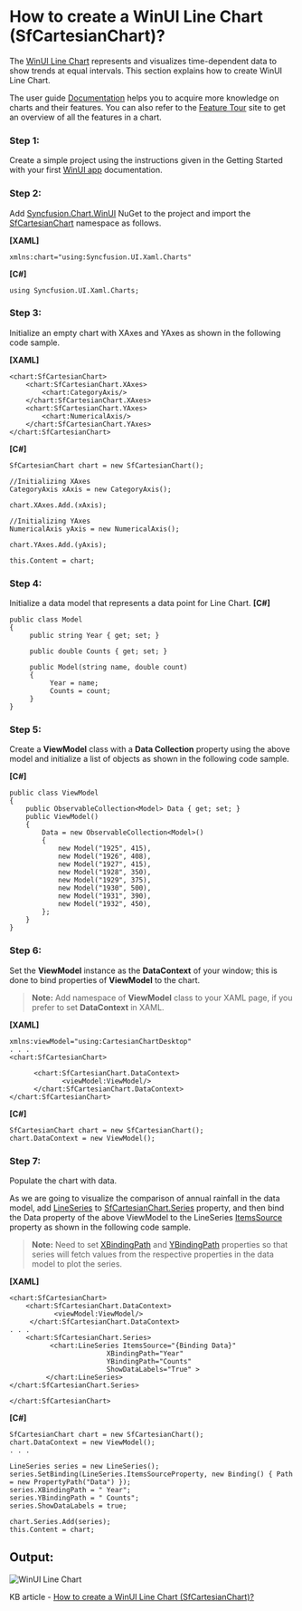 # How to create a WinUI Line Chart (SfCartesianChart)?

The [WinUI Line Chart](https://www.syncfusion.com/winui-controls/charts/winui-line-chart) represents and visualizes time-dependent data to show trends at equal intervals. This section explains how to create WinUI Line Chart.

The user guide [Documentation](https://help.syncfusion.com/winui/cartesian-charts/getting-started) helps you to acquire more knowledge on charts and their features. You can also refer to the [Feature Tour](https://www.syncfusion.com/winui-controls/charts) site to get an overview of all the features in a chart.

### Step 1: 
Create a simple project using the instructions given in the Getting Started with your first [WinUI app](https://learn.microsoft.com/en-us/windows/apps/winui/winui3/create-your-first-winui3-app) documentation.

### Step 2: 
Add [Syncfusion.Chart.WinUI](https://www.nuget.org/packages/Syncfusion.Chart.WinUI/) NuGet to the project and import the [SfCartesianChart](https://help.syncfusion.com/cr/winui/Syncfusion.UI.Xaml.Charts.SfCartesianChart.html?tabs=tabid-1) namespace as follows.

**[XAML]**
```
xmlns:chart="using:Syncfusion.UI.Xaml.Charts"
```
**[C#]**
```
using Syncfusion.UI.Xaml.Charts;
```
### Step 3: 
Initialize an empty chart with XAxes and YAxes as shown in the following code sample.

**[XAML]**
```
<chart:SfCartesianChart>
    <chart:SfCartesianChart.XAxes>
        <chart:CategoryAxis/>
    </chart:SfCartesianChart.XAxes>
    <chart:SfCartesianChart.YAxes>
        <chart:NumericalAxis/>
    </chart:SfCartesianChart.YAxes>
</chart:SfCartesianChart>
```
**[C#]**
```
SfCartesianChart chart = new SfCartesianChart();

//Initializing XAxes
CategoryAxis xAxis = new CategoryAxis();

chart.XAxes.Add.(xAxis);

//Initializing YAxes
NumericalAxis yAxis = new NumericalAxis();

chart.YAxes.Add.(yAxis);

this.Content = chart;
```
### Step 4: 
Initialize a data model that represents a data point for Line Chart.
**[C#]**
```
public class Model
{
     public string Year { get; set; }

     public double Counts { get; set; }

     public Model(string name, double count)
     {
          Year = name;
          Counts = count;
     }
}	
```
### Step 5: 
Create a **ViewModel** class with a **Data Collection** property using the above model and initialize a list of objects as shown in the following code sample.

**[C#]**
```
public class ViewModel
{
    public ObservableCollection<Model> Data { get; set; }
    public ViewModel()
    {
        Data = new ObservableCollection<Model>()
        {
            new Model("1925", 415),
            new Model("1926", 408),
            new Model("1927", 415),
            new Model("1928", 350),
            new Model("1929", 375),
            new Model("1930", 500),
            new Model("1931", 390),
            new Model("1932", 450),
        };
    }
}
```
### Step 6: 
Set the **ViewModel** instance as the **DataContext** of your window; this is done to bind properties of **ViewModel** to the chart.
> **Note:** Add namespace of **ViewModel** class to your XAML page, if you prefer to set **DataContext** in XAML.

**[XAML]**
```
xmlns:viewModel="using:CartesianChartDesktop"
. . .
<chart:SfCartesianChart>

      <chart:SfCartesianChart.DataContext>
             <viewModel:ViewModel/>
      </chart:SfCartesianChart.DataContext>
</chart:SfCartesianChart>
```
**[C#]**
```
SfCartesianChart chart = new SfCartesianChart();
chart.DataContext = new ViewModel();
```
### Step 7: 
Populate the chart with data.

As we are going to visualize the comparison of annual rainfall in the data model, add [LineSeries](https://help.syncfusion.com/cr/winui/Syncfusion.UI.Xaml.Charts.LineSeries.html) to [SfCartesianChart.Series](https://help.syncfusion.com/cr/winui/Syncfusion.UI.Xaml.Charts.SfCartesianChart.html?tabs=tabid-1#Syncfusion_UI_Xaml_Charts_SfCartesianChart_Series) property, and then bind the Data property of the above ViewModel to the LineSeries [ItemsSource](https://help.syncfusion.com/cr/winui/Syncfusion.UI.Xaml.Charts.ChartSeriesBase.html#Syncfusion_UI_Xaml_Charts_ChartSeriesBase_ItemsSource) property as shown in the following code sample.
> **Note:** Need to set [XBindingPath](https://help.syncfusion.com/cr/winui/Syncfusion.UI.Xaml.Charts.ChartSeriesBase.html#Syncfusion_UI_Xaml_Charts_ChartSeriesBase_XBindingPath) and [YBindingPath](https://help.syncfusion.com/cr/winui/Syncfusion.UI.Xaml.Charts.XyDataSeries.html?tabs=tabid-1#Syncfusion_UI_Xaml_Charts_XyDataSeries_YBindingPath) properties so that series will fetch values from the respective properties in the data model to plot the series.

**[XAML]**
```
<chart:SfCartesianChart>
    <chart:SfCartesianChart.DataContext>
           <viewModel:ViewModel/>
     </chart:SfCartesianChart.DataContext>
. . .
    <chart:SfCartesianChart.Series>
          <chart:LineSeries ItemsSource="{Binding Data}"
                        XBindingPath="Year" 
                        YBindingPath="Counts"
                        ShowDataLabels="True" >
         </chart:LineSeries>
</chart:SfCartesianChart.Series>

</chart:SfCartesianChart> 
```
**[C#]**
```
SfCartesianChart chart = new SfCartesianChart();
chart.DataContext = new ViewModel();
. . .

LineSeries series = new LineSeries();
series.SetBinding(LineSeries.ItemsSourceProperty, new Binding() { Path = new PropertyPath("Data") });
series.XBindingPath = " Year";
series.YBindingPath = " Counts";
series.ShowDataLabels = true;

chart.Series.Add(series);
this.Content = chart;
```

## Output:

![WinUI Line Chart](https://user-images.githubusercontent.com/63223423/144577880-5c89a712-13df-48bd-8fcd-cbc37e16d76d.png)

KB article - [How to create a WinUI Line Chart (SfCartesianChart)?](https://www.syncfusion.com/kb/13540/how-to-create-a-winui-line-chart-sfcartesianchart)



